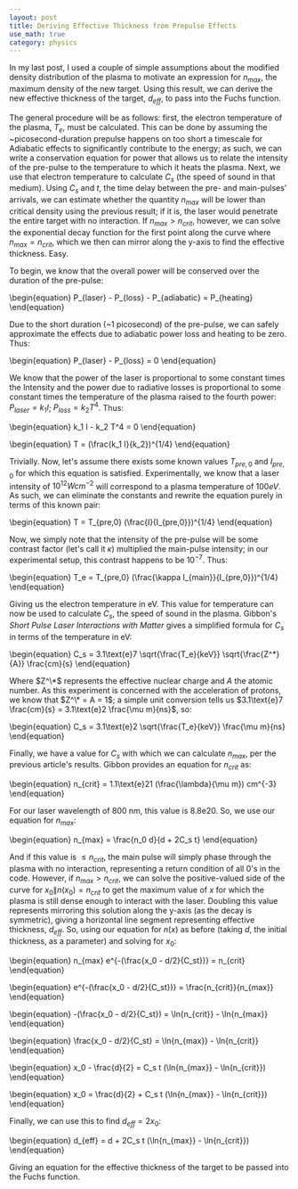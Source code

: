 ```yaml
---
layout: post
title: Deriving Effective Thickness from Prepulse Effects
use_math: true
category: physics
---
```

In my last post, I used a couple of simple assumptions about the modified density distribution of the plasma to motivate an expression for $n_{max}$, the maximum density of the new target.  Using this result, we can derive the new effective thickness of the target, $d_{eff}$, to pass into the Fuchs function.

The general procedure will be as follows: first, the electron temperature of the plasma, $T_e$, must be calculated.  This can be done by assuming the ~picosecond-duration prepulse happens on too short a timescale for Adiabatic effects to significantly contribute to the energy; as such, we can write a conservation equation for power that allows us to relate the intensity of the pre-pulse to the temperature to which it heats the plasma.  Next, we use that electron temperature to calculate $C_s$ (the speed of sound in that medium).  Using $C_s$ and $t$, the time delay between the pre- and main-pulses' arrivals, we can estimate whether the quantity $n_{max}$ will be lower than critical density using the previous result; if it is, the laser would penetrate the entire target with no interaction.  If $n_{max}>n_{crit}$, however, we can solve the exponential decay function for the first point along the curve where $n_{max}=n_{crit}$, which we then can mirror along the y-axis to find the effective thickness.  Easy.

To begin, we know that the overall power will be conserved over the duration of the pre-pulse:

\begin{equation}
P_{laser} - P_{loss} - P_{adiabatic} = P_{heating}
\end{equation}

Due to the short duration (~1 picosecond) of the pre-pulse, we can safely approximate the effects due to adiabatic power loss and heating to be zero.  Thus:

\begin{equation}
P_{laser} - P_{loss} = 0
\end{equation}

We know that the power of the laser is proportional to some constant times the Intensity and the power due to radiative losses is proportional to some constant times the temperature of the plasma raised to the fourth power: $P_{laser} = k_1 I$; $P_{loss} = k_2 T^4$.  Thus:

\begin{equation}
k_1 I - k_2 T^4 = 0
\end{equation}

\begin{equation}
T = (\frac{k_1 I}{k_2})^{1/4}
\end{equation}

Trivially.   Now, let's assume there exists some known values $T_{pre,0}$ and $I_{pre,0}$ for which this equation is satisfied.  Experimentally, we know that a laser intensity of $10^{12} W cm^{-2}$ will correspond to a plasma temperature of $100 eV$.  As such, we can eliminate the constants and rewrite the equation purely in terms of this known pair:

\begin{equation}
T = T_{pre,0}  (\frac{I}{I_{pre,0}})^{1/4}
\end{equation}

Now, we simply note that the intensity of the pre-pulse will be some contrast factor (let's call it $\kappa$) multiplied the main-pulse intensity; in our experimental setup, this contrast happens to be $10^{-7}$.  Thus:

\begin{equation}
T_e = T_{pre,0}  (\frac{\kappa I_{main}}{I_{pre,0}})^{1/4}
\end{equation}

Giving us the electron temperature in eV.  This value for temperature can now be used to calculate $C_s$, the speed of sound in the plasma.  Gibbon's $\textit{Short Pulse Laser Interactions with Matter}$ gives a simplified formula for $C_s$ in terms of the temperature in eV:

\begin{equation}
C_s = 3.1\text{e}7 \sqrt{\frac{T_e}{keV}} \sqrt{\frac{Z^\*}{A}} \frac{cm}{s}
\end{equation}

Where $Z^\*$ represents the effective nuclear charge and $A$ the atomic number.  As this experiment is concerned with the acceleration of protons, we know that $Z^\* = A = 1$; a simple unit conversion tells us $3.1\text{e}7 \frac{cm}{s} = 3.1\text{e}2 \frac{\mu m}{ns}$, so:

\begin{equation}
C_s = 3.1\text{e}2 \sqrt{\frac{T_e}{keV}} \frac{\mu m}{ns}
\end{equation}

Finally, we have a value for $C_s$ with which we can calculate $n_{max}$, per the previous article's results.  Gibbon provides an equation for $n_{crit}$ as:

\begin{equation}
n_{crit} = 1.1\text{e}21 (\frac{\lambda}{\mu m}) cm^{-3}
\end{equation}

For our laser wavelength of 800 nm, this value is $8.8\text{e}20$.  So, we use our equation for $n_{max}$:

\begin{equation}
n_{max} = \frac{n_0 d}{d + 2C_s t}
\end{equation}

And if this value is $\leq n_{crit}$, the main pulse will simply phase through the plasma with no interaction, representing a return condition of all 0's in the code.  However, if $n_{max} > n_{crit}$, we can solve the positive-valued side of the curve for $x_0 \| n(x_0) = n_{crit}$ to get the maximum value of $x$ for which the plasma is still dense enough to interact with the laser.  Doubling this value represents mirroring this solution along the y-axis (as the decay is symmetric), giving a horizontal line segment representing effective thickness, $d_{eff}$.  So, using our equation for $n(x)$ as before (taking $d$, the initial thickness, as a parameter) and solving for $x_0$:

\begin{equation}
n_{max} e^{-(\frac{x_0 - d/2}{C_st})} = n_{crit}
\end{equation}


\begin{equation}
e^{-(\frac{x_0 - d/2}{C_st})} = \frac{n_{crit}}{n_{max}}
\end{equation}


\begin{equation}
-(\frac{x_0 - d/2}{C_st}) = \ln{n_{crit}} - \ln{n_{max}}
\end{equation}

\begin{equation}
\frac{x_0 - d/2}{C_st} = \ln{n_{max}} - \ln{n_{crit}}
\end{equation}

\begin{equation}
x_0 - \frac{d}{2} = C_s t (\ln{n_{max}} - \ln{n_{crit}})
\end{equation}

\begin{equation}
x_0 =  \frac{d}{2} + C_s t (\ln{n_{max}} - \ln{n_{crit}})
\end{equation}

Finally, we can use this to find $d_{eff} = 2x_0$:

\begin{equation}
d_{eff} =  d + 2C_s t (\ln{n_{max}} - \ln{n_{crit}})
\end{equation}

Giving an equation for the effective thickness of the target to be passed into the Fuchs function.
